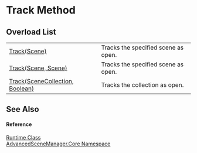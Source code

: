 # Track Method


## Overload List
<table>
<tr>
<td><a href="M_AdvancedSceneManager_Core_Runtime_Track.md">Track(Scene)</a></td>
<td>Tracks the specified scene as open.</td></tr>
<tr>
<td><a href="M_AdvancedSceneManager_Core_Runtime_Track_1.md">Track(Scene, Scene)</a></td>
<td>Tracks the specified scene as open.</td></tr>
<tr>
<td><a href="M_AdvancedSceneManager_Core_Runtime_Track_2.md">Track(SceneCollection, Boolean)</a></td>
<td>Tracks the collection as open.</td></tr>
</table>

## See Also


#### Reference
<a href="T_AdvancedSceneManager_Core_Runtime.md">Runtime Class</a>  
<a href="N_AdvancedSceneManager_Core.md">AdvancedSceneManager.Core Namespace</a>  
